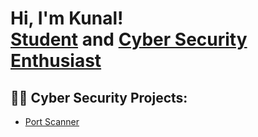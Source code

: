 <h1>Hi, I'm Kunal! <br/><a href="">Student</a> and <a href="https://www.linkedin.com/in/kunal-walavalkar-58528a216/"> Cyber Security Enthusiast</a>

<h2>👨‍💻 Cyber Security Projects:</h2>

- [Port Scanner](https://github.com/KunalWalavalkar/Port-Scanner)


[twitter]: https://twitter.com/joshmadakor
[youtube]: https://www.youtube.com/c/joshmadakor
[instagram]: https://www.instagram.com/kunalxwalavalkar/
[linkedin]: https://linkedin.com/in/kunal-walavalkar-58528a216/

<!--
**joshmadakor1/joshmadakor1** is a ✨ _special_ ✨ repository because its `README.md` (this file) appears on your GitHub profile.

Here are some ideas to get you started:

- 🔭 I’m currently working on ...
- 🌱 I’m currently learning ...
- 👯 I’m looking to collaborate on ...
- 🤔 I’m looking for help with ...
- 💬 Ask me about ...
- 📫 How to reach me: ...
- 😄 Pronouns: ...
- ⚡ Fun fact: ...
-->
